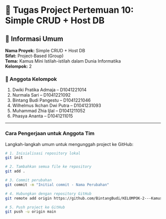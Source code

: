 # 📖 Tugas Project Pertemuan 10: Simple CRUD + Host DB

## 🧩 Informasi Umum

**Nama Proyek:** Simple CRUD + Host DB  
**Sifat:** Project-Based (Group)  
**Tema:** Kamus Mini Istilah-istilah dalam Dunia Informatika  
**Kelompok:** 2  

### 👥 Anggota Kelompok
1. Dwiki Pratika Admaja – D1041221014  
2. Nurmala Sari – D1041221092  
3. Bintang Budi Pangestu – D1041221046  
4. Wilhelmus Ikchan Dwi Putra – D1041231093  
5. Muhammad Zhia Ijlal – D1041211052  
6. Phasya Ananta – D1041211015  

---

### Cara Pengerjaan untuk Anggota Tim

Langkah-langkah umum untuk mengunggah project ke GitHub:

```bash
# 1. Inisialisasi repository lokal
git init
```

```bash
# 2. Tambahkan semua file ke repository
git add .
```

```bash
# 3. Commit perubahan
git commit -m "Initial commit - Nama Perubahan"
```

```bash
# 4. Hubungkan dengan repository GitHub
git remote add origin https://github.com/BintangBudi/KELOMPOK-2---Kamus-Mini-Istilah-istilah-dalam-dunia-Informatika.git
```

```bash
# 5. Push project ke GitHub
git push -u origin main
```
